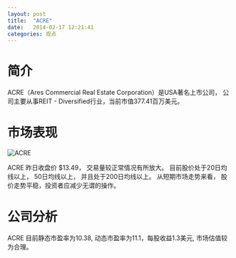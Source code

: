 ```yaml
---
layout: post
title:  "ACRE"
date:   2014-02-17 12:21:41
categories: 观点
---
```


# 简介
ACRE（Ares Commercial Real Estate Corporation）是USA著名上市公司，
公司主要从事REIT - Diversified行业，当前市值377.41百万美元。

# 市场表现

![ACRE](http://finviz.com/chart.ashx?t=ACRE&ty=c&ta=1&p=d&s=l)

ACRE 昨日收盘价 $13.49，
交易量较正常情况有所放大。
目前股价处于20日均线以上，
50日均线以上，
并且处于200日均线以上。
从短期市场走势来看，
股价走势平稳，投资者应减少无谓的操作。

# 公司分析
ACRE 目前静态市盈率为10.38, 动态市盈率为11.1，每股收益1.3美元,
市场估值较为合理。
